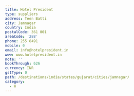 ```yaml
---
title: Hotel President
type: suppliers
address: Teen Batti
city: Jamnagar
country: India
postalCode: 361 001
areaCode: '288'
phone: 255 8491
mobile: 0
email: info@hotelpresident.in
www: www.hotelpresident.in
note: ''
bookThrough: 626
currency: INR
gstType: 0
path: /destinations/india/states/gujarat/cities/jamnagar/
category:
  - H
---
```


